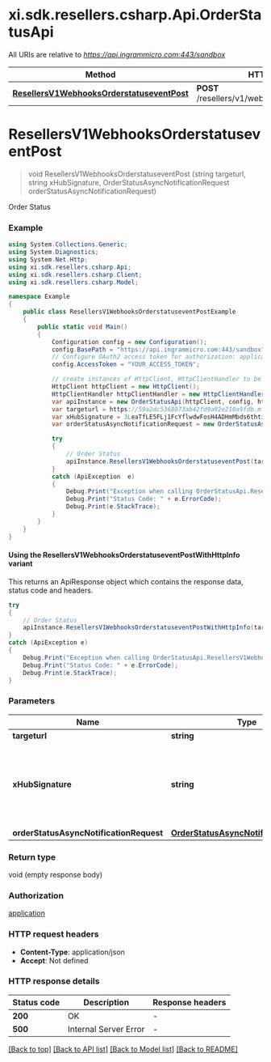 # xi.sdk.resellers.csharp.Api.OrderStatusApi

All URIs are relative to *https://api.ingrammicro.com:443/sandbox*

| Method | HTTP request | Description |
|--------|--------------|-------------|
| [**ResellersV1WebhooksOrderstatuseventPost**](OrderStatusApi.md#resellersv1webhooksorderstatuseventpost) | **POST** /resellers/v1/webhooks/orderstatusevent | Order Status |

<a id="resellersv1webhooksorderstatuseventpost"></a>
# **ResellersV1WebhooksOrderstatuseventPost**
> void ResellersV1WebhooksOrderstatuseventPost (string targeturl, string xHubSignature, OrderStatusAsyncNotificationRequest orderStatusAsyncNotificationRequest)

Order Status

### Example
```csharp
using System.Collections.Generic;
using System.Diagnostics;
using System.Net.Http;
using xi.sdk.resellers.csharp.Api;
using xi.sdk.resellers.csharp.Client;
using xi.sdk.resellers.csharp.Model;

namespace Example
{
    public class ResellersV1WebhooksOrderstatuseventPostExample
    {
        public static void Main()
        {
            Configuration config = new Configuration();
            config.BasePath = "https://api.ingrammicro.com:443/sandbox";
            // Configure OAuth2 access token for authorization: application
            config.AccessToken = "YOUR_ACCESS_TOKEN";

            // create instances of HttpClient, HttpClientHandler to be reused later with different Api classes
            HttpClient httpClient = new HttpClient();
            HttpClientHandler httpClientHandler = new HttpClientHandler();
            var apiInstance = new OrderStatusApi(httpClient, config, httpClientHandler);
            var targeturl = https://59a2dc5368073ab42fd9a92e210a9fdb.m.pipedream.net/;  // string | The webhook url where the request needs to sent.
            var xHubSignature = 3LeaTfLE5FLj1FcYflwdwFosH4ADHmMbds6thtirGC3e9lEkF9/1pt4T2fQQGlxf40EznDBER0b60M75K6ZW0A==;  // string | Ingram Micro creates a signature token by use of a secret key + Event ID. The algorithm to generate the secret ley is given at link https://developer.ingrammicro.com/reseller/article/how-use-webhook-secret-key. Use the event Id in the below sample along with your secret key to generate the key. Alternatively, to send try this out, use a random text to see how it works.
            var orderStatusAsyncNotificationRequest = new OrderStatusAsyncNotificationRequest(); // OrderStatusAsyncNotificationRequest | 

            try
            {
                // Order Status
                apiInstance.ResellersV1WebhooksOrderstatuseventPost(targeturl, xHubSignature, orderStatusAsyncNotificationRequest);
            }
            catch (ApiException  e)
            {
                Debug.Print("Exception when calling OrderStatusApi.ResellersV1WebhooksOrderstatuseventPost: " + e.Message);
                Debug.Print("Status Code: " + e.ErrorCode);
                Debug.Print(e.StackTrace);
            }
        }
    }
}
```

#### Using the ResellersV1WebhooksOrderstatuseventPostWithHttpInfo variant
This returns an ApiResponse object which contains the response data, status code and headers.

```csharp
try
{
    // Order Status
    apiInstance.ResellersV1WebhooksOrderstatuseventPostWithHttpInfo(targeturl, xHubSignature, orderStatusAsyncNotificationRequest);
}
catch (ApiException e)
{
    Debug.Print("Exception when calling OrderStatusApi.ResellersV1WebhooksOrderstatuseventPostWithHttpInfo: " + e.Message);
    Debug.Print("Status Code: " + e.ErrorCode);
    Debug.Print(e.StackTrace);
}
```

### Parameters

| Name | Type | Description | Notes |
|------|------|-------------|-------|
| **targeturl** | **string** | The webhook url where the request needs to sent. |  |
| **xHubSignature** | **string** | Ingram Micro creates a signature token by use of a secret key + Event ID. The algorithm to generate the secret ley is given at link https://developer.ingrammicro.com/reseller/article/how-use-webhook-secret-key. Use the event Id in the below sample along with your secret key to generate the key. Alternatively, to send try this out, use a random text to see how it works. |  |
| **orderStatusAsyncNotificationRequest** | [**OrderStatusAsyncNotificationRequest**](OrderStatusAsyncNotificationRequest.md) |  |  |

### Return type

void (empty response body)

### Authorization

[application](../README.md#application)

### HTTP request headers

 - **Content-Type**: application/json
 - **Accept**: Not defined


### HTTP response details
| Status code | Description | Response headers |
|-------------|-------------|------------------|
| **200** | OK |  -  |
| **500** | Internal Server Error |  -  |

[[Back to top]](#) [[Back to API list]](../README.md#documentation-for-api-endpoints) [[Back to Model list]](../README.md#documentation-for-models) [[Back to README]](../README.md)

